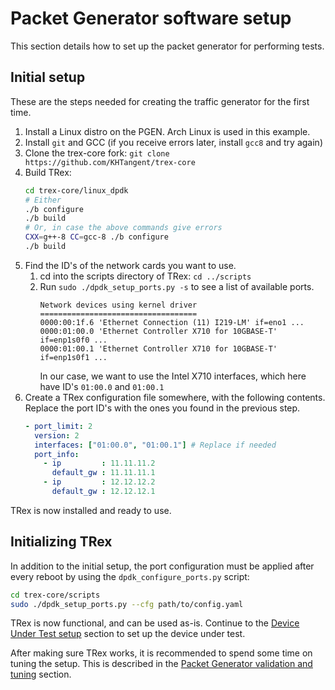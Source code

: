 # Packet Generator software setup

This section details how to set up the packet generator for performing tests. 

## Initial setup
These are the steps needed for creating the traffic generator for the first time.

1. Install a Linux distro on the PGEN. Arch Linux is used in this example.
2. Install `git` and GCC (if you receive errors later, install `gcc8` and try again)
3. Clone the trex-core fork: `git clone https://github.com/KHTangent/trex-core`
4. Build TRex:
   ```bash
   cd trex-core/linux_dpdk
   # Either
   ./b configure
   ./b build
   # Or, in case the above commands give errors
   CXX=g++-8 CC=gcc-8 ./b configure
   ./b build
   ```
5. Find the ID's of the network cards you want to use.
   1. cd into the scripts directory of TRex: `cd ../scripts`
   2. Run `sudo ./dpdk_setup_ports.py -s` to see a list of available ports.
      ```
      Network devices using kernel driver
      ===================================
      0000:00:1f.6 'Ethernet Connection (11) I219-LM' if=eno1 ...
      0000:01:00.0 'Ethernet Controller X710 for 10GBASE-T' if=enp1s0f0 ...
      0000:01:00.1 'Ethernet Controller X710 for 10GBASE-T' if=enp1s0f1 ...
      ```
      In our case, we want to use the Intel X710 interfaces, which here have ID's 
      `01:00.0` and `01:00.1`
6. Create a TRex configuration file somewhere, with the following contents. Replace the
   port ID's with the ones you found in the previous step.
   ```yaml
   - port_limit: 2
     version: 2
     interfaces: ["01:00.0", "01:00.1"] # Replace if needed
     port_info:
       - ip         : 11.11.11.2
         default_gw : 11.11.11.1
       - ip         : 12.12.12.2
         default_gw : 12.12.12.1
   ```

TRex is now installed and ready to use. 

## Initializing TRex
In addition to the initial setup, the port configuration 
must be applied after every reboot by using the `dpdk_configure_ports.py` script:

```bash
cd trex-core/scripts
sudo ./dpdk_setup_ports.py --cfg path/to/config.yaml
```


TRex is now functional, and can be used as-is. Continue to the [Device Under Test setup](4SoftwareDUT.md) 
section to set up the device under test.

After making sure TRex works, it is recommended to spend some time on tuning the setup. This is described 
in the [Packet Generator validation and tuning](6TuningPGEN.md) section.


